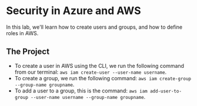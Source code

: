 # Security in Azure and AWS

In this lab, we'll learn how to create users and groups, and how to define roles in AWS.

## The Project

- To create a user in AWS using the CLI, we run the following command from our terminal: `aws iam create-user --user-name username`.
- To create a group, we run the following command: `aws iam create-group --group-name groupname`.
- To add a user to a group, this is the command: `aws iam add-user-to-group --user-name username --group-name groupname`.
